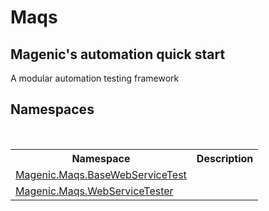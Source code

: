 # Maqs

<h2>Magenic's automation quick start</h2><p>A modular automation testing framework</p>


## Namespaces
&nbsp;<table><tr><th>Namespace</th><th>Description</th></tr><tr><td><a href="MAQS_5/WebServices_AUTOGENERATED/Magenic-Maqs-BaseWebServiceTest_Namespace">Magenic.Maqs.BaseWebServiceTest</a></td><td></td></tr><tr><td><a href="MAQS_5/WebServices_AUTOGENERATED/Magenic-Maqs-WebServiceTester_Namespace">Magenic.Maqs.WebServiceTester</a></td><td></td></tr></table>&nbsp;
